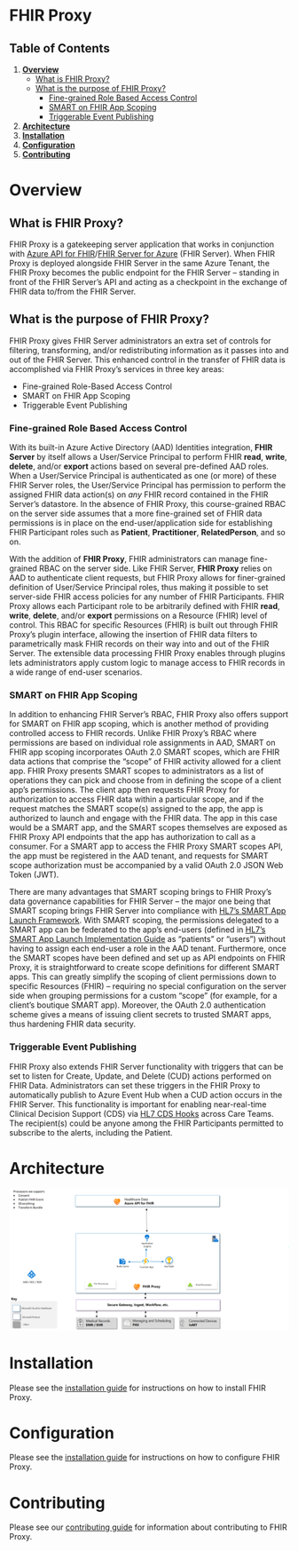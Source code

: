 # FHIR Proxy

## Table of Contents
1. [**Overview**](#overview)
    - [What is FHIR Proxy?](#paragraph1)
    - [What is the purpose of FHIR Proxy?](#paragraph2)
        - [Fine-grained Role Based Access Control](#paragraph3)
        - [SMART on FHIR App Scoping](#paragraph5)
        - [Triggerable Event Publishing](#paragraph7)
2. [**Architecture**](#architecture)
3. [**Installation**](#installation)
4. [**Configuration**](#configuration)
5. [**Contributing**](#contributing)

# Overview <a name="overview"></a>

## What is FHIR Proxy? <a name="paragraph1"></a>
FHIR Proxy is a gatekeeping server application that works in conjunction with [Azure API for FHIR](https://docs.microsoft.com/en-us/azure/healthcare-apis/fhir/overview)/[FHIR Server for Azure](https://github.com/microsoft/fhir-server) (FHIR Server). When FHIR Proxy is deployed alongside FHIR Server in the same Azure Tenant, the FHIR Proxy becomes the public endpoint for the FHIR Server – standing in front of the FHIR Server’s API and acting as a checkpoint in the exchange of FHIR data to/from the FHIR Server.

## What is the purpose of FHIR Proxy? <a name="paragraph2"></a>
FHIR Proxy gives FHIR Server administrators an extra set of controls for filtering, transforming, and/or redistributing information as it passes into and out of the FHIR Server. This enhanced control in the transfer of FHIR data is accomplished via FHIR Proxy’s services in three key areas:
+ Fine-grained Role-Based Access Control
+ SMART on FHIR App Scoping
+ Triggerable Event Publishing

### Fine-grained Role Based Access Control <a name="paragraph3"></a>
With its built-in Azure Active Directory (AAD) Identities integration, **FHIR Server** by itself allows a User/Service Principal to perform FHIR **read**, **write**, **delete**, and/or **export** actions based on several pre-defined AAD roles. When a User/Service Principal is authenticated as one (or more) of these FHIR Server roles, the User/Service Principal has permission to perform the assigned FHIR data action(s) on *any* FHIR record contained in the FHIR Server’s datastore. In the absence of FHIR Proxy, this course-grained RBAC on the server side assumes that a more fine-grained set of FHIR data permissions is in place on the end-user/application side for establishing FHIR Participant roles such as **Patient**, **Practitioner**, **RelatedPerson**, and so on.

With the addition of **FHIR Proxy**, FHIR administrators can manage fine-grained RBAC on the server side. Like FHIR Server, **FHIR Proxy** relies on AAD to authenticate client requests, but FHIR Proxy allows for finer-grained definition of User/Service Principal roles, thus making it possible to set server-side FHIR access policies for any number of FHIR Participants. FHIR Proxy allows each Participant role to be arbitrarily defined with FHIR **read**, **write**, **delete**, and/or **export** permissions on a Resource (FHIR) level of control. This RBAC for specific Resources (FHIR) is built out through FHIR Proxy’s plugin interface, allowing the insertion of FHIR data filters to parametrically mask FHIR records on their way into and out of the FHIR Server. The extensible data processing FHIR Proxy enables through plugins lets administrators apply custom logic to manage access to FHIR records in a wide range of end-user   scenarios.  

### SMART on FHIR App Scoping <a name="paragraph5"></a>

In addition to enhancing FHIR Server’s RBAC, FHIR Proxy also offers support for SMART on FHIR app scoping, which is another method of providing controlled access to FHIR records. Unlike FHIR Proxy’s RBAC where permissions are based on individual role assignments in AAD, SMART on FHIR app scoping incorporates OAuth 2.0 SMART scopes, which are FHIR data actions that comprise the “scope” of FHIR activity allowed for a client app. FHIR Proxy presents SMART scopes to administrators as a list of operations they can pick and choose from in defining the scope of a client app’s permissions. The client app then requests FHIR Proxy for authorization to access FHIR data within a particular scope, and if the request matches the SMART scope(s) assigned to the app, the app is authorized to launch and engage with the FHIR data. The app in this case would be a SMART app, and the SMART scopes themselves are exposed as FHIR Proxy API endpoints that the app has authorization to call as a consumer. For a SMART app to access the FHIR Proxy SMART scopes API, the app must be registered in the AAD tenant, and requests for SMART scope authorization must be accompanied by a valid OAuth 2.0 JSON Web Token (JWT).

There are many advantages that SMART scoping brings to FHIR Proxy’s data governance capabilities for FHIR Server – the major one being that SMART scoping brings FHIR Server into compliance with [HL7’s SMART App Launch Framework](http://hl7.org/fhir/smart-app-launch/scopes-and-launch-context/index.html). With SMART scoping, the permissions delegated to a SMART app can be federated to the app’s end-users (defined in [HL7’s SMART App Launch Implementation Guide](http://hl7.org/fhir/smart-app-launch/scopes-and-launch-context/index.html) as “patients” or “users”) without having to assign each end-user a role in the AAD tenant. Furthermore, once the SMART scopes have been defined and set up as API endpoints on FHIR Proxy, it is straightforward to create scope definitions for different SMART apps. This can greatly simplify the scoping of client permissions down to specific Resources (FHIR) – requiring no special configuration on the server side when grouping permissions for a custom “scope” (for example, for a client’s boutique SMART app). Moreover, the OAuth 2.0 authentication scheme gives a means of issuing client secrets to trusted SMART apps, thus hardening FHIR data security.

### Triggerable Event Publishing <a name="paragraph7"></a>

FHIR Proxy also extends FHIR Server functionality with triggers that can be set to listen for Create, Update, and Delete (CUD) actions performed on FHIR Data. Administrators can set these triggers in the FHIR Proxy to automatically publish to Azure Event Hub when a CUD action occurs in the FHIR Server. This functionality is important for enabling near-real-time Clinical Decision Support (CDS) via [HL7 CDS Hooks](https://cds-hooks.hl7.org/) across Care Teams. The recipient(s) could be anyone among the FHIR Participants permitted to subscribe to the alerts, including the Patient.

# Architecture <a name="architecture"></a>

![Fhirproxy Arch](fhirproxy_arch.png)

# Installation <a name="installation"></a>

Please see the [installation guide](https://github.com/microsoft/health-architectures/FHIR/FHIRProxy/INSTALL.md) for instructions on how to install FHIR Proxy.

# Configuration <a name="configuration"></a>

Please see the [installation guide](https://github.com/microsoft/health-architectures/FHIR/FHIRProxy/CONFIG.md) for instructions on how to configure FHIR Proxy.

# Contributing <a name="contributing"></a>

Please see our [contributing guide](https://github.com/microsoft/health-architectures/FHIR/FHIRProxy/CONTRIBUTING.md) for information about contributing to FHIR Proxy.